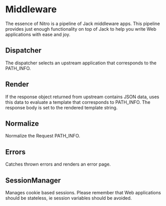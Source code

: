 Middleware
==========

The essence of Nitro is a pipeline of Jack middleware apps. This pipeline provides just enough functionality on top of Jack to help you write Web applications with ease and joy.

Dispatcher
----------

The dispatcher selects an upstream application that corresponds to the PATH_INFO.


Render
------

If the response object returned from upstream contains JSON data, uses this data to evaluate a template that corresponds to PATH_INFO. The response body is set to the rendered template string.


Normalize
---------

Normalize the Request PATH_INFO.

Errors
------

Catches thrown errors and renders an error page.


SessionManager
--------------

Manages cookie based sessions. Please remember that Web applications should be stateless, ie session variables should be avoided.
